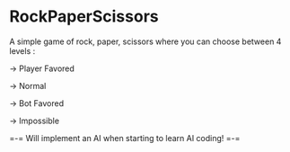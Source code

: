# RockPaperScissors
A simple game of rock, paper, scissors where you can choose between 4 levels :

-> Player Favored

-> Normal

-> Bot Favored

-> Impossible


=-= Will implement an AI when starting to learn AI coding! =-=
